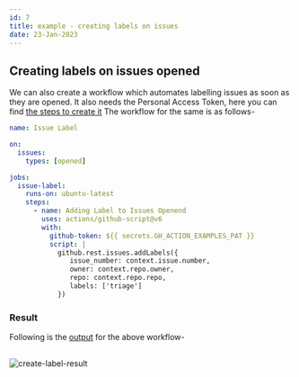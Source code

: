 ```yaml
---
id: 7
title: example - creating labels on issues
date: 23-Jan-2023
---
```


## Creating labels on issues opened

We can also create a workflow which automates labelling issues as soon as they are opened. It also needs the Personal Access Token, here you can find [the steps to create it](/learning/github-actions/creating-comments-on-issues)
The workflow for the same is as follows-

```yml
name: Issue Label

on:
  issues:
    types: [opened]

jobs:
  issue-label:
    runs-on: ubuntu-latest
    steps:
      - name: Adding Label to Issues Openend
        uses: actions/github-script@v6
        with:
          github-token: ${{ secrets.GH_ACTION_EXAMPLES_PAT }}
          script: |
            github.rest.issues.addLabels({
               issue_number: context.issue.number,
               owner: context.repo.owner,
               repo: context.repo.repo,
               labels: ['triage']
            })
```

### Result

Following is the <a href='https://github.com/akulsr0/github-action-examples/issues/10' target='_blank'>output</a> for the above workflow-

<img style="margin:1rem 0" src='https://user-images.githubusercontent.com/116796624/214089839-e05cb37b-e0fe-4337-8ccd-44c98c535304.gif' alt='create-label-result'>
